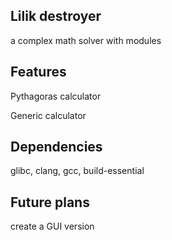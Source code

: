 ## Lilik destroyer

a complex math solver with modules

## Features

Pythagoras calculator

Generic calculator

## Dependencies

glibc, clang, gcc, build-essential

## Future plans

create a GUI version 
